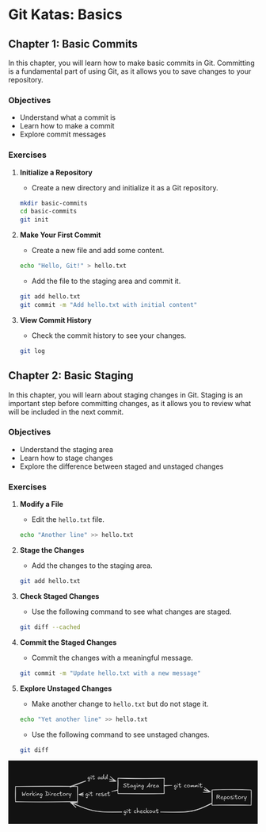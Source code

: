 # Git Katas: Basics

## Chapter 1: Basic Commits

In this chapter, you will learn how to make basic commits in Git. Committing is a fundamental part of using Git, as it allows you to save changes to your repository.

### Objectives
- Understand what a commit is
- Learn how to make a commit
- Explore commit messages

### Exercises
1. **Initialize a Repository**
   - Create a new directory and initialize it as a Git repository.
   ```bash
   mkdir basic-commits
   cd basic-commits
   git init
   ```

2. **Make Your First Commit**
   - Create a new file and add some content.
   ```bash
   echo "Hello, Git!" > hello.txt
   ```
   - Add the file to the staging area and commit it.
   ```bash
   git add hello.txt
   git commit -m "Add hello.txt with initial content"
   ```

3. **View Commit History**
   - Check the commit history to see your changes.
   ```bash
   git log
   ```

## Chapter 2: Basic Staging

In this chapter, you will learn about staging changes in Git. Staging is an important step before committing changes, as it allows you to review what will be included in the next commit.

### Objectives
- Understand the staging area
- Learn how to stage changes
- Explore the difference between staged and unstaged changes

### Exercises
1. **Modify a File**
   - Edit the `hello.txt` file.
   ```bash
   echo "Another line" >> hello.txt
   ```

2. **Stage the Changes**
   - Add the changes to the staging area.
   ```bash
   git add hello.txt
   ```

3. **Check Staged Changes**
   - Use the following command to see what changes are staged.
   ```bash
   git diff --cached
   ```

4. **Commit the Staged Changes**
   - Commit the changes with a meaningful message.
   ```bash
   git commit -m "Update hello.txt with a new message"
   ```

5. **Explore Unstaged Changes**
   - Make another change to `hello.txt` but do not stage it.
   ```bash
   echo "Yet another line" >> hello.txt
   ```
   - Use the following command to see unstaged changes.
   ```bash
   git diff
   ```

![git_areas](./images/git_basics-areas.png)